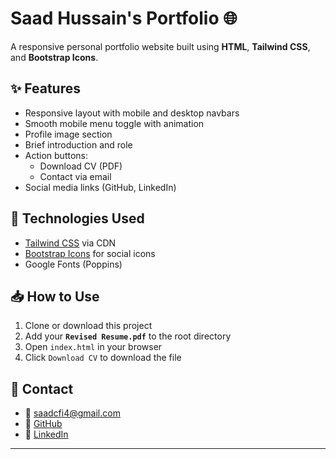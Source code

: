 # Saad Hussain's Portfolio 🌐

A responsive personal portfolio website built using **HTML**, **Tailwind CSS**, and **Bootstrap Icons**.

## ✨ Features

- Responsive layout with mobile and desktop navbars
- Smooth mobile menu toggle with animation
- Profile image section
- Brief introduction and role
- Action buttons:
  - Download CV (PDF)
  - Contact via email
- Social media links (GitHub, LinkedIn)

## 📌 Technologies Used

- [Tailwind CSS](https://tailwindcss.com/) via CDN
- [Bootstrap Icons](https://icons.getbootstrap.com/) for social icons
- Google Fonts (Poppins)

## 📥 How to Use

1. Clone or download this project
2. Add your **`Revised Resume.pdf`** to the root directory
3. Open `index.html` in your browser
4. Click `Download CV` to download the file

## 🔗 Contact

- 📧 [saadcfi4@gmail.com](mailto:saadcfi4@gmail.com)
- 🐙 [GitHub](https://github.com/saadhn4)
- 💼 [LinkedIn](https://www.linkedin.com/in/saadhussain04/)

---